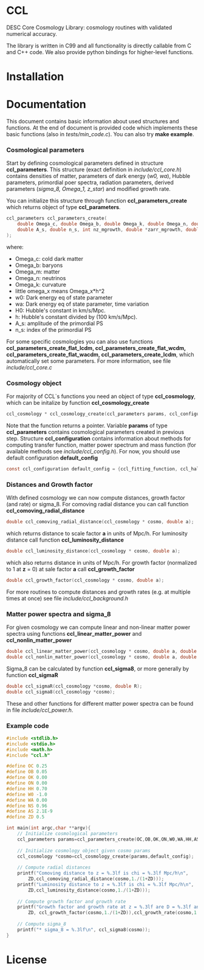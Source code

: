 # CCL
DESC Core Cosmology Library: cosmology routines with validated numerical accuracy.

The library is written in C99 and all functionality is directly callable from C and C++ code.  We also provide python bindings for higher-level functions.
# Installation

# Documentation
This document contains basic information about used structures and functions. At the end of document is provided code which implements these basic functions (also in *tests/min_code.c*). You can also try **make example**.
### Cosmological parameters
Start by defining cosmological parameters defined in structure **ccl_parameters**. This structure (exact definition in *include/ccl_core.h*) contains densities of matter, parameters of dark energy (*w0, wa*), Hubble parameters, primordial poer spectra, radiation parameters, derived parameters (*sigma_8, Omega_1, z_star*) and modified growth rate.

You can initialize this structure through function **ccl_parameters_create** which returns object of type **ccl_parameters**.
````c
ccl_parameters ccl_parameters_create(
	double Omega_c, double Omega_b, double Omega_k, double Omega_n, double w0, double wa, double h,
	double A_s, double n_s, int nz_mgrowth, double *zarr_mgrowth, double *dfarr_mgrowth
);
````
where:
* Omega_c: cold dark matter
* Omega_b: baryons
* Omega_m: matter
* Omega_n: neutrinos
* Omega_k: curvature
* little omega_x means Omega_x*h^2
* w0: Dark energy eq of state parameter
* wa: Dark energy eq of state parameter, time variation
* H0: Hubble's constant in km/s/Mpc.
* h: Hubble's constant divided by (100 km/s/Mpc).
* A_s: amplitude of the primordial PS
* n_s: index of the primordial PS

For some specific cosmologies you can also use functions **ccl_parameters_create_flat_lcdm, ccl_parameters_create_flat_wcdm, ccl_parameters_create_flat_wacdm, ccl_parameters_create_lcdm**, which automatically set some parameters. For more information, see file *include/ccl_core.c*
### Cosmology object
For majority of CCL`s functions you need an object of type **ccl_cosmology**, which can be initalize by function **ccl_cosmology_create**
````c
ccl_cosmology * ccl_cosmology_create(ccl_parameters params, ccl_configuration config);
````
Note that the function returns a pointer. Variable **params** of type **ccl_parameters** contains cosmological parameters created in previous step. Structure **ccl_configuration** contains information about methods for computing transfer function, matter power spectrum and mass function (for available methods see *include/ccl_config.h*). For now, you should use default configuration **default_config**
````c
const ccl_configuration default_config = {ccl_fitting_function, ccl_halofit, ccl_tinker};
````
### Distances and Growth factor
With defined cosmology we can now compute distances, growth factor (and rate) or sigma_8. For comoving radial distance you can call function **ccl_comoving_radial_distance**
````c
double ccl_comoving_radial_distance(ccl_cosmology * cosmo, double a);
````
which returns distance to scale factor **a** in units of Mpc/h. For luminosity distance call function **ccl_luminosity_distance**
````c
double ccl_luminosity_distance(ccl_cosmology * cosmo, double a);
````
which also returns distance in units of Mpc/h. For growth factor (normalized to 1 at **z** = 0) at sale factor **a** call **ccl_growth_factor**
````c
double ccl_growth_factor(ccl_cosmology * cosmo, double a);
````
For more routines to compute distances and growth rates (e.g. at multiple times at once) see file *include/ccl_background.h*
###  Matter power spectra and sigma_8
For given cosmology we can compute linear and non-linear matter power spectra using functions **ccl_linear_matter_power** and **ccl_nonlin_matter_power**
````c
double ccl_linear_matter_power(ccl_cosmology * cosmo, double a, double k);
double ccl_nonlin_matter_power(ccl_cosmology * cosmo, double a, double k);
````
Sigma_8 can be calculated by function **ccl_sigma8**, or more generally by function **ccl_sigmaR**
````c
double ccl_sigmaR(ccl_cosmology *cosmo, double R);
double ccl_sigma8(ccl_cosmology *cosmo);
````
These and other functions for different matter power spectra can be found in file *include/ccl_power.h*.
### Example code
````c
#include <stdlib.h>
#include <stdio.h>
#include <math.h>
#include "ccl.h"

#define OC 0.25
#define OB 0.05
#define OK 0.00
#define ON 0.00
#define HH 0.70
#define W0 -1.0
#define WA 0.00
#define NS 0.96
#define AS 2.1E-9
#define ZD 0.5

int main(int argc,char **argv){
    // Initialize cosmological parameters
    ccl_parameters params=ccl_parameters_create(OC,OB,OK,ON,W0,WA,HH,AS,NS,-1,NULL,NULL);
    
    // Initialize cosmology object given cosmo params
    ccl_cosmology *cosmo=ccl_cosmology_create(params,default_config);
    
    // Compute radial distances
    printf("Comoving distance to z = %.3lf is chi = %.3lf Mpc/h\n",
		ZD,ccl_comoving_radial_distance(cosmo,1./(1+ZD)));
	printf("Luminosity distance to z = %.3lf is chi = %.3lf Mpc/h\n",
		ZD,ccl_luminosity_distance(cosmo,1./(1+ZD)));
		
	// Compute growth factor and growth rate
	printf("Growth factor and growth rate at z = %.3lf are D = %.3lf and f = %.3lf\n",
		ZD, ccl_growth_factor(cosmo,1./(1+ZD)),ccl_growth_rate(cosmo,1./(1+ZD)));  
		
    // Compute sigma_8
	printf("* sigma_8 = %.3lf\n", ccl_sigma8(cosmo));
}
````

# License
